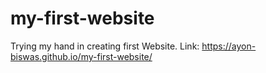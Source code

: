 # my-first-website
Trying my hand in creating first Website.
Link:  https://ayon-biswas.github.io/my-first-website/
